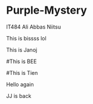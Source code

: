 # Purple-Mystery
IT484
Ali Abbas Niitsu

This is bissss lol

This is Janoj

#This is BEE

#This is Tien

Hello again

JJ is back